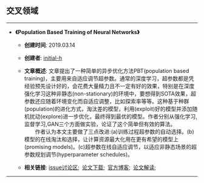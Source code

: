 ## 交叉领域
---

* **《Population Based Training of Neural Networks》**

  * **创建时间**: 2019.03.14
  * **创建者**: [initial-h](https://github.com/initial-h)
  * **文章概述**: 文章提出了一种简单的异步优化方法PBT(population based training)，主要用来自适应调节超参数。通常的深度学习，超参数都是凭经验预先设计好的，会花费大量精力且不一定有好的效果，特别是在深度强化学习这种非静态(non-stationary)的环境中，要想得到SOTA效果，超参数还应随着环境变化而自适应调整，比如探索率等等。这种基于种群(population)的进化方式，淘汰差的模型，利用(exploit)好的模型并添加随机扰动(explore)进一步优化，最终得到最优的模型。作者分别从强化学习,监督学习,GAN三个方面做实验，论证了这个简单但有效的算法。
  </br>&emsp;&emsp;作者认为本文主要做了三点改进:(a)训练过程超参数的自动选择。(b)模型的在线淘汰和选择，让计算资源最大化用在更有希望的模型上(promising models)。(c)超参数在线自适应调节，以适应非静态场景的超参数规划调节(hyperparameter schedules)。

  * **相关链接**: [issue讨论区](https://github.com/PaperCommunity/Deep-Reinforcement-Learning/issues/9);&ensp;[论文下载](https://arxiv.org/abs/1711.09846);&ensp;[官方博客](https://deepmind.com/blog/population-based-training-neural-networks/);&ensp;[论文解读](https://www.cnblogs.com/initial-h/p/10519150.html);
  
---
